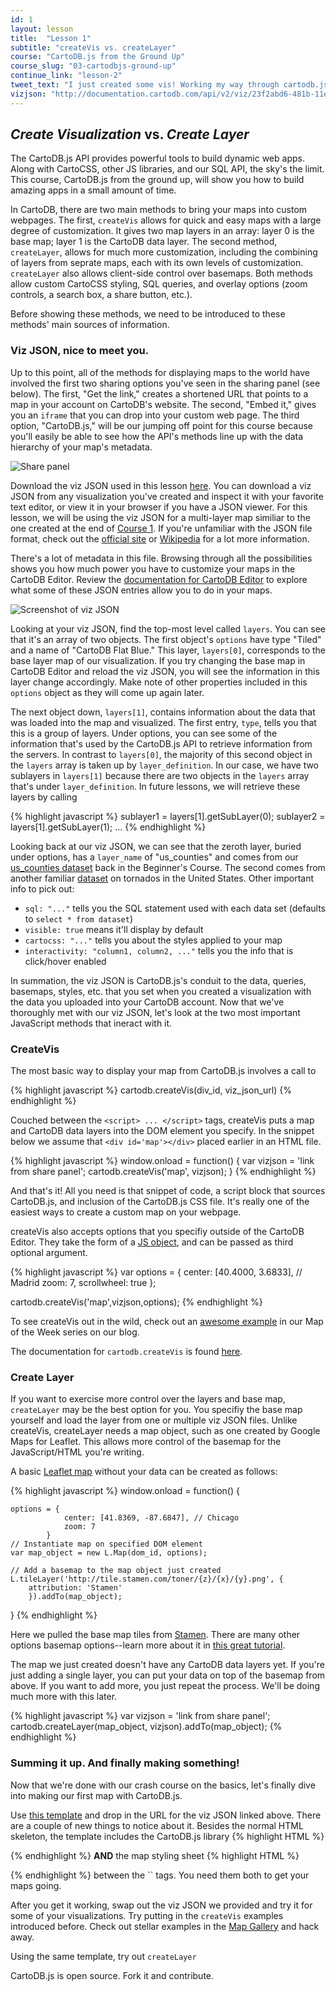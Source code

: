 ```yaml
---
id: 1
layout: lesson
title:  "Lesson 1"
subtitle: "createVis vs. createLayer"
course: "CartoDB.js from the Ground Up"
course_slug: "03-cartodbjs-ground-up"
continue_link: "lesson-2"
tweet_text: "I just created some vis! Working my way through cartodb.js from the ground up. #CartoDB"
vizjson: "http://documentation.cartodb.com/api/v2/viz/23f2abd6-481b-11e4-8fb1-0e4fddd5de28/viz.json"
---
```


## _Create Visualization_ vs. _Create Layer_

The CartoDB.js API provides powerful tools to build dynamic web apps. Along with CartoCSS, other JS libraries, and our SQL API, the sky's the limit. This course, CartoDB.js from the ground up, will show you how to build amazing apps in a small amount of time.

In CartoDB, there are two main methods to bring your maps into custom webpages. The first, ```createVis``` allows for quick and easy maps with a large degree of customization. It gives two map layers in an array: layer 0 is the base map; layer 1 is the CartoDB data layer. The second method, ```createLayer```, allows for much more customization, including the combining of layers from seprate maps, each with its own levels of customization. ```createLayer``` also allows client-side control over basemaps. Both methods allow custom CartoCSS styling, SQL queries, and overlay options (zoom controls, a search box, a share button, etc.).

Before showing these methods, we need to be introduced to these methods' main sources of information.

### Viz JSON, nice to meet you.

Up to this point, all of the methods for displaying maps to the world have involved the first two sharing options you've seen in the sharing panel (see below). The first, "Get the link," creates a shortened URL that points to a map in your account on CartoDB's website. The second, "Embed it," gives you an `iframe` that you can drop into your custom web page. The third option, "CartoDB.js," will be our jumping off point for this course because you'll easily be able to see how the API's methods line up with the data hierarchy of your map's metadata.

![Share panel]({{site.baseurl}}/img/course3/lesson1/share-panel.png)

Download the viz JSON used in this lesson [here](http://documentation.cartodb.com/api/v2/viz/23f2abd6-481b-11e4-8fb1-0e4fddd5de28/viz.json). You can download a viz JSON from any visualization you've created and inspect it with your favorite text editor, or view it in your browser if you have a JSON viewer. For this lesson, we will be using the viz JSON for a multi-layer map similiar to the one created at the end of [Course 1]({{site.baseurl}}/courses/01-beginners-course/lesson-5.html). If you're unfamiliar with the JSON file format, check out the [official site](http://json.org/) or [Wikipedia](http://en.wikipedia.org/wiki/JSON) for a lot more information. 

There's a lot of metadata in this file. Browsing through all the possibilities shows you how much power you have to customize your maps in the CartoDB Editor. Review the [documentation for CartoDB Editor](http://docs.cartodb.com/cartodb-editor.html) to explore what some of these JSON entries allow you to do in your maps.

![Screenshot of viz JSON]({{site.baseurl}}/img/course3/lesson1/json-view.png)

Looking at your viz JSON, find the top-most level called `layers`. You can see that it's an array of two objects. The first object's `options` have type "Tiled" and a name of "CartoDB Flat Blue." This layer, `layers[0]`, corresponds to the base layer map of our visualization. If you try changing the base map in CartoDB Editor and reload the viz JSON, you will see the information in this layer change accordingly. Make note of other properties included in this `options` object as they will come up again later.

The next object down, `layers[1]`, contains information about the data that was loaded into the map and visualized. The first entry, `type`, tells you that this is a group of layers. Under options, you can see some of the information that's used by the CartoDB.js API to retrieve information from the servers. In contrast to `layers[0]`, the majority of this second object in the `layers` array is taken up by `layer_definition`. In our case, we have two sublayers in `layers[1]` because there are two objects in the `layers` array that's under `layer_definition`. In future lessons, we will retrieve these layers by calling

{% highlight javascript %}
sublayer1 = layers[1].getSubLayer(0);
sublayer2 = layers[1].getSubLayer(1);
...
{% endhighlight %}

Looking back at our viz JSON, we can see that the zeroth layer, buried under options, has a `layer_name` of "us_counties" and comes from our [us_counties dataset](http://acdmy.org/d/counties.zip) back in the Beginner's Course. The second comes from another familiar [dataset](http://acdmy.org/d/tornadoes.zip) on tornados in the United States. Other important info to pick out:


+ `sql: "..."` tells you the SQL statement used with each data set (defaults to `select * from dataset`)
+ `visible: true` means it'll display by default
+ `cartocss: "..."` tells you about the styles applied to your map
+ `interactivity: "column1, column2, ..."` tells you the info that is click/hover enabled

In summation, the viz JSON is CartoDB.js's conduit to the data, queries, basemaps, styles, etc. that you set when you created a visualization with the data you uploaded into your CartoDB account. Now that we've thoroughly met with our viz JSON, let's look at the two most important JavaScript methods that ineract with it.

### CreateVis
The most basic way to display your map from CartoDB.js involves a call to 

{% highlight javascript %}
cartodb.createVis(div_id, viz_json_url)
{% endhighlight %}

Couched between the `<script> ... </script>` tags, createVis puts a map and CartoDB data layers into the DOM element you specify. In the snippet below we assume that `<div id='map'></div>` placed earlier in an HTML file.

{% highlight javascript %}
    window.onload = function() {
        var vizjson = 'link from share panel';
        cartodb.createVis('map', vizjson);
    }
{% endhighlight %}

And that's it! All you need is that snippet of code, a script block that sources CartoDB.js, and inclusion of the CartoDB.js CSS file. It's really one of the easiest ways to create a custom map on your webpage.

createVis also accepts options that you specifiy outside of the CartoDB Editor. They take the form of a [JS object](http://www.w3schools.com/js/js_objects.asp), and can be passed as third optional argument.

{% highlight javascript %}
var options = {
    center: [40.4000, 3.6833], // Madrid
    zoom: 7,
    scrollwheel: true
};

cartodb.createVis('map',vizjson,options);
{% endhighlight %}

To see createVis out in the wild, check out an [awesome example](http://blog.cartodb.com/map-of-the-week-swiss-soccer/) in our Map of the Week series on our blog.

The documentation for `cartodb.createVis` is found [here](http://docs.cartodb.com/cartodb-platform/cartodb-js.html#visualization).


### Create Layer

If you want to exercise more control over the layers and base map, `createLayer` may be the best option for you. You specifiy the base map yourself and load the layer from one or multiple viz JSON files. Unlike createVis, createLayer needs a map object, such as one created by Google Maps for Leaflet. This allows more control of the basemap for the JavaScript/HTML you're writing.

A basic [Leaflet map](http://leafletjs.com/reference.html#map-class) without your data can be created as follows:

{% highlight javascript %}
window.onload = function() {

    options = {
                center: [41.8369, -87.6847], // Chicago
                zoom: 7
            }
    // Instantiate map on specified DOM element
    var map_object = new L.Map(dom_id, options);
    
    // Add a basemap to the map object just created
    L.tileLayer('http://tile.stamen.com/toner/{z}/{x}/{y}.png', {
        attribution: 'Stamen'
        }).addTo(map_object);
}
{% endhighlight %}

Here we pulled the base map tiles from [Stamen](http://maps.stamen.com/). There are many other options basemap options--learn more about it in [this great tutorial](http://docs.cartodb.com/tutorials/custom_basemaps.html).

The map we just created doesn't have any CartoDB data layers yet. If you're just adding a single layer, you can put your data on top of the basemap from above. If you want to add more, you just repeat the process. We'll be doing much more with this later.

{% highlight javascript %}
var vizjson = 'link from share panel';
cartodb.createLayer(map_object, vizjson).addTo(map_object);
{% endhighlight %}

### Summing it up. And finally making something!

Now that we're done with our crash course on the basics, let's finally dive into making our first map with CartoDB.js.

Use [this template](https://gist.github.com/ohasselblad/8464c87f8d5e34aea838) and drop in the URL for the viz JSON linked above. There are a couple of new things to notice about it. Besides the normal HTML skeleton, the template includes the CartoDB.js library
{% highlight HTML %}
<script src="http://libs.cartocdn.com/cartodb.js/v3/cartodb.js"></script>
{% endhighlight %}
__AND__ the map styling sheet
{% highlight HTML %}
<link rel="stylesheet" href="http://libs.cartocdn.com/cartodb.js/v3/themes/css/cartodb.css" />
{% endhighlight %}
between the `<head>` tags. You need them both to get your maps going.

After you get it working, swap out the viz JSON we provided and try it for some of your visualizations. Try putting in the `createVis` examples introduced before. Check out stellar examples in the [Map Gallery](http://cartodb.com/gallery/) and hack away.

Using the same template, try out `createLayer`

CartoDB.js is open source. Fork it and contribute.



